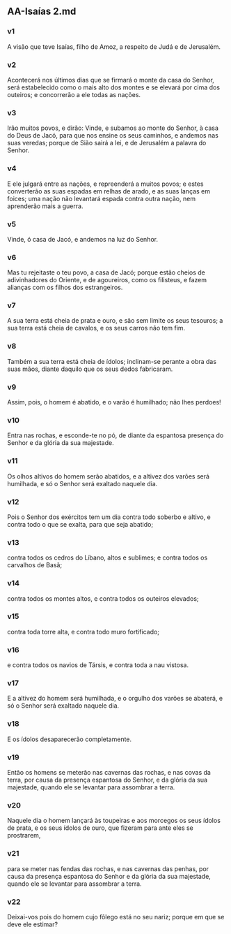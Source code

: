## AA-Isaías 2.md
### v1
 A visão que teve Isaías, filho de Amoz, a respeito de Judá e de Jerusalém.
### v2
 Acontecerá nos últimos dias que se firmará o monte da casa do Senhor, será estabelecido como o mais alto dos montes e se elevará por cima dos outeiros; e concorrerão a ele todas as nações.
### v3
 Irão muitos povos, e dirão: Vinde, e subamos ao monte do Senhor, à casa do Deus de Jacó, para que nos ensine os seus caminhos, e andemos nas suas veredas; porque de Sião sairá a lei, e de Jerusalém a palavra do Senhor.
### v4
 E ele julgará entre as nações, e repreenderá a muitos povos; e estes converterão as suas espadas em relhas de arado, e as suas lanças em foices; uma nação não levantará espada contra outra nação, nem aprenderão mais a guerra.
### v5
 Vinde, ó casa de Jacó, e andemos na luz do Senhor.
### v6
 Mas tu rejeitaste o teu povo, a casa de Jacó; porque estão cheios de adivinhadores do Oriente, e de agoureiros, como os filisteus, e fazem alianças com os filhos dos estrangeiros.
### v7
 A sua terra está cheia de prata e ouro, e são sem limite os seus tesouros; a sua terra está cheia de cavalos, e os seus carros não tem fim.
### v8
 Também a sua terra está cheia de ídolos; inclinam-se perante a obra das suas mãos, diante daquilo que os seus dedos fabricaram.
### v9
 Assim, pois, o homem é abatido, e o varão é humilhado; não lhes perdoes!
### v10
 Entra nas rochas, e esconde-te no pó, de diante da espantosa presença do Senhor e da glória da sua majestade.
### v11
 Os olhos altivos do homem serão abatidos, e a altivez dos varões será humilhada, e só o Senhor será exaltado naquele dia.
### v12
 Pois o Senhor dos exércitos tem um dia contra todo soberbo e altivo, e contra todo o que se exalta, para que seja abatido;
### v13
 contra todos os cedros do Líbano, altos e sublimes; e contra todos os carvalhos de Basã;
### v14
 contra todos os montes altos, e contra todos os outeiros elevados;
### v15
 contra toda torre alta, e contra todo muro fortificado;
### v16
 e contra todos os navios de Társis, e contra toda a nau vistosa.
### v17
 E a altivez do homem será humilhada, e o orgulho dos varões se abaterá, e só o Senhor será exaltado naquele dia.
### v18
 E os ídolos desaparecerão completamente.
### v19
 Então os homens se meterão nas cavernas das rochas, e nas covas da terra, por causa da presença espantosa do Senhor, e da glória da sua majestade, quando ele se levantar para assombrar a terra.
### v20
 Naquele dia o homem lançará às toupeiras e aos morcegos os seus ídolos de prata, e os seus ídolos de ouro, que fizeram para ante eles se prostrarem,
### v21
 para se meter nas fendas das rochas, e nas cavernas das penhas, por causa da presença espantosa do Senhor e da glória da sua majestade, quando ele se levantar para assombrar a terra.
### v22
 Deixai-vos pois do homem cujo fôlego está no seu nariz; porque em que se deve ele estimar?

